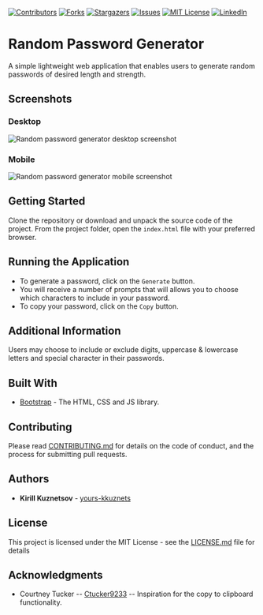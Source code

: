 [![Contributors][contributors-shield]][contributors-url] [![Forks][forks-shield]][forks-url] [![Stargazers][stars-shield]][stars-url] [![Issues][issues-shield]][issues-url] [![MIT License][license-shield]][license-url] [![LinkedIn][linkedin-shield]][linkedin-url]
# Random Password Generator

A simple lightweight web application that enables users to generate random passwords of desired length and strength.

## Screenshots
### Desktop
![Random password generator desktop screenshot](img/desktop.png)
### Mobile
![Random password generator mobile screenshot](img/mobile.png)


## Getting Started

Clone the repository or download and unpack the source code of the project. From the project folder, open the `index.html` file with your preferred browser.

## Running the Application

 - To generate a password, click on the `Generate` button.
 - You will receive a number of prompts that will allows you to choose which characters to include in your password.
 - To copy your password, click on the `Copy` button.


## Additional Information

Users may choose to include or exclude digits, uppercase & lowercase letters and special character in their passwords.

## Built With

* [Bootstrap](http://www.dropwizard.io/1.0.2/docs/) - The HTML, CSS and JS library.

## Contributing

Please read [CONTRIBUTING.md](https://gist.github.com/PurpleBooth/b24679402957c63ec426) for details on the code of conduct, and the process for submitting pull requests.

## Authors

* **Kirill Kuznetsov** -  [yours-kkuznets](https://github.com/yours-kkuznets)

## License

This project is licensed under the MIT License - see the [LICENSE.md](LICENSE.md) file for details

## Acknowledgments

* Courtney Tucker --  [Ctucker9233](https://github.com/Ctucker9233) -- Inspiration for the copy to clipboard functionality.
  
  


[contributors-shield]:  https://img.shields.io/github/contributors/yours-kkuznets/Random-Password-Generator.svg?style=flat-square

[contributors-url]:  https://github.com/yours-kkuznets/Random-Password-Generator/graphs/contributors

[forks-shield]:  https://img.shields.io/github/forks/yours-kkuznets/Random-Password-Generator.svg?style=flat-square

[forks-url]:  https://github.com/othneildrew/yours-kkuznets/Random-Password-Generator/network/members

[stars-shield]:  https://img.shields.io/github/stars/yours-kkuznets/Random-Password-Generator.svg?style=flat-square

[stars-url]:  https://github.com/yours-kkuznets/Random-Password-Generator/stargazers

[issues-shield]:  https://img.shields.io/github/issues/yours-kkuznets/Random-Password-Generator.svg?style=flat-square

[issues-url]:  https://github.com/yours-kkuznets/Random-Password-Generator/issues

[license-shield]:  https://img.shields.io/github/license/yours-kkuznets/Random-Password-Generator.svg?style=flat-square

[license-url]:  https://github.com/yours-kkuznets/Random-Password-Generator/blob/master/LICENSE.txt

[linkedin-shield]:  https://img.shields.io/badge/-LinkedIn-black.svg?style=flat-square&logo=linkedin&colorB=555

[linkedin-url]:  https://linkedin.com/in/yourskkuznets
